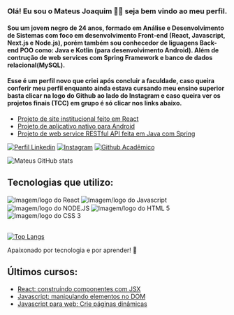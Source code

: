 ### Olá! Eu sou o Mateus Joaquim 👋🏽 seja bem vindo ao meu perfil.

#### Sou um jovem negro de 24 anos, formado em Análise e Desenvolvimento de Sistemas com foco em desenvolvimento Front-end (React, Javascript, Next.js e Node.js), porém também sou conhecedor de liguagens Back-end POO como: Java e Kotlin (para desenvolvimento Android). Além de contrução de web services com Spring Framework e banco de dados relacional(MySQL).

#### Esse é um perfil novo que criei após concluir a faculdade, caso queira conferir meu perfil enquanto ainda estava cursando meu ensino superior basta clicar na logo do Github ao lado do Instagram e caso queira ver os projetos finais (TCC) em grupo é só clicar nos links abaixo.

- [Projeto de site institucional feito em React](https://github.com/ChangerInc/Site-Institucional)
- [Projeto de aplicativo nativo para Android](https://github.com/ChangerInc/basquiat-app)
- [Projeto de web service RESTful API feita em Java com Spring](https://github.com/ChangerInc/pitagoras-api)

[![Perfil Linkedin](https://img.shields.io/badge/LinkedIn-0077B5?style=for-the-badge&logo=linkedin&logoColor=white)](https://www.linkedin.com/in/mjsilvadev/)
[![Instagram](https://img.shields.io/badge/Instagram-E4405F?style=for-the-badge&logo=instagram&logoColor=white)](https://www.instagram.com/mateusj_dev/)
[![Github Acadêmico](https://img.shields.io/badge/GitHub-100000?style=for-the-badge&logo=github&logoColor=white)](https://github.com/MateusjfSilva)

![Mateus GitHub stats](https://github-readme-stats.vercel.app/api?username=mateus-joaquim&show_icons=true&theme=dracula)

## Tecnologias que utilizo:

<div style="display: inline_block">
    <img align="center" src="https://img.shields.io/badge/React-20232A?style=for-the-badge&logo=react&logoColor=61DAFB" alt="Imagem/logo do React" />
    <img align="center" src="https://img.shields.io/badge/JavaScript-323330?style=for-the-badge&logo=javascript&logoColor=F7DF1E" alt="Imagem/logo do Javascript" />
    <img align="center" src="https://img.shields.io/badge/Node.js-43853D?style=for-the-badge&logo=node.js&logoColor=white" alt="Imagem/logo do NODE.JS" />
    <img align="center" src="https://img.shields.io/badge/HTML5-E34F26?style=for-the-badge&logo=html5&logoColor=white" alt="Imagem/logo do HTML 5" />
    <img align="center" src="https://img.shields.io/badge/CSS3-1572B6?style=for-the-badge&logo=css3&logoColor=white" alt="Imagem/logo do CSS 3" />
    <!-- <img align="center" src="https://img.shields.io/badge/TypeScript-007ACC?style=for-the-badge&logo=typescript&logoColor=white" alt="Imagem/logo do Typescript" />
    <img align="center" src="https://img.shields.io/badge/styled--components-DB7093?style=for-the-badge&logo=styled-components&logoColor=white" alt="Imagem/logo do Styled-Components" />
    <img align="center" src="https://img.shields.io/badge/Material--UI-0081CB?style=for-the-badge&logo=material-ui&logoColor=white" alt="Imagem/logo do Material UI" />
    <img align="center" src="https://img.shields.io/badge/Sass-CC6699?style=for-the-badge&logo=sass&logoColor=white" alt="Imagem/logo do Saas css" />
    <img align="center" src="https://img.shields.io/badge/React_Router-CA4245?style=for-the-badge&logo=react-router&logoColor=white" alt="Imagem/logo do React Router" />
    <img align="center" src="https://img.shields.io/badge/Java-ED8B00?style=for-the-badge&logo=openjdk&logoColor=white" alt="Imagem/logo do Java" />
    <img align="center" src="https://img.shields.io/badge/Spring-6DB33F?style=for-the-badge&logo=spring&logoColor=white" alt="Imagem/logo do Spring" /> -->
</div><br>

[![Top Langs](https://github-readme-stats.vercel.app/api/top-langs/?username=mateus-joaquim&layout=donut)](https://github.com/anuraghazra/github-readme-stats)

Apaixonado por tecnologia e por aprender! 💙

## Últimos cursos:

- [React: construíndo componentes com JSX](https://cursos.alura.com.br/certificate/m-joaquim-fs/react-construindo-componentes-jsx)
- [Javascript: manipulando elementos no DOM](https://cursos.alura.com.br/certificate/m-joaquim-fs/javascript-manipulando-elementos-dom)
- [Javascript para web: Crie páginas dinâmicas](https://cursos.alura.com.br/certificate/m-joaquim-fs/javascript-web-paginas-dinamicas)
